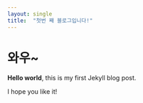 ```yaml
---
layout: single
title:  "첫번 째 블로그입니다!"
---
```


# 와우~

**Hello world**, this is my first Jekyll blog post.

I hope you like it!
